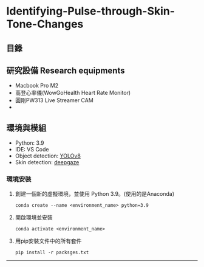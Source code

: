 # Identifying-Pulse-through-Skin-Tone-Changes
## 目錄

## 研究設備 Research equipments
* Macbook Pro M2
* 高登心率儀(WowGoHealth Heart Rate Monitor)
* 圓剛PW313 Live Streamer CAM
* 
## 環境與模組
* Python: 3.9
* IDE: VS Code
* Object detection: [YOLOv8](https://github.com/ultralytics/ultralytics)
* Skin detection: [deepgaze](https://github.com/mpatacchiola/deepgaze)
### 環境安裝
1. 創建一個新的虛擬環境，並使用 Python 3.9。(使用的是Anaconda)
    ```
    conda create --name <environment_name> python=3.9
    ```
2. 開啟環境並安裝
   ```
   conda activate <environment_name>
   ```
3. 用pip安裝文件中的所有套件
   ```
   pip install -r packsges.txt
   ```
---
